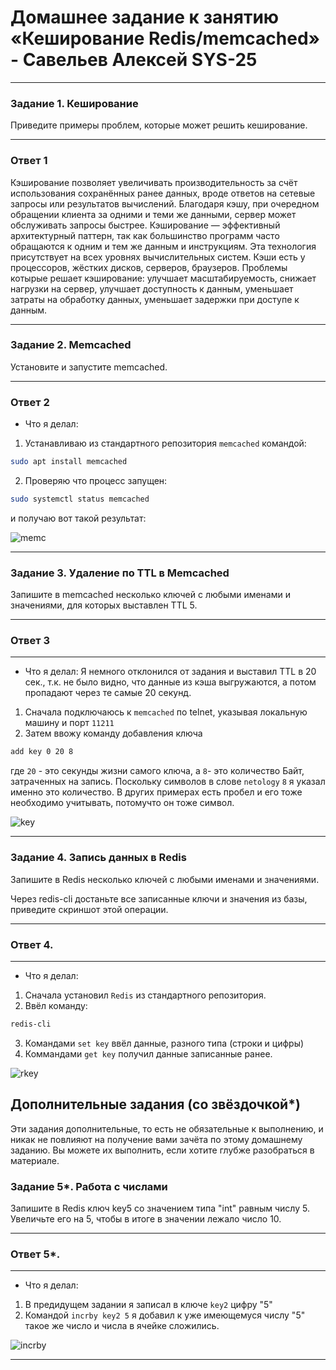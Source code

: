 # Домашнее задание к занятию «Кеширование Redis/memcached» - Савельев Алексей SYS-25
---

### Задание 1. Кеширование 

Приведите примеры проблем, которые может решить кеширование. 

---
### Ответ 1

Кэширование позволяет увеличивать производительность за счёт использования сохранённых ранее данных, вроде ответов на сетевые запросы или результатов вычислений. Благодаря кэшу, при очередном обращении клиента за одними и теми же данными, сервер может обслуживать запросы быстрее. Кэширование — эффективный архитектурный паттерн, так как большинство программ часто обращаются к одним и тем же данным и инструкциям. Эта технология присутствует на всех уровнях вычислительных систем. Кэши есть у процессоров, жёстких дисков, серверов, браузеров.
Проблемы котырые решает кэширование: улучшает масштабируемость, снижает нагрузки на сервер, улучшает доступность к данным, уменьшает затраты на обработку данных, уменьшает задержки при доступе к данным.

---

### Задание 2. Memcached

Установите и запустите memcached.

---
### Ответ 2
- Что я делал: 
1. Устанавливаю из стандартного репозитория `memcached` командой: 

```bash
sudo apt install memcached
```
2. Проверяю что процесс запущен:

```bash
sudo systemctl status memcached
```
и получаю вот такой результат:

![memc](https://github.com/Lexacbr/redis-memcached/blob/main/scrsh/memc.png)

---
### Задание 3. Удаление по TTL в Memcached

Запишите в memcached несколько ключей с любыми именами и значениями, для которых выставлен TTL 5. 

---
### Ответ 3
---
- Что я делал:
Я немного отклонился от задания и выставил TTL в 20 сек., т.к. не было видно, что данные из кэша выгружаются, а потом пропадают через те самые 20 секунд. 
1. Сначала подключаюсь к `memcached` по telnet, указывая локальную машину и порт `11211`
2. Затем ввожу команду добавления ключа 
``` bash 
add key 0 20 8
``` 
где `20` - это секунды жизни самого ключа, а `8`- это количество Байт, затраченных на запись. Поскольку символов в слове `netology` `8` я указал именно это количество. В других примерах есть пробел и его тоже необходимо учитывать, потомучто он тоже символ.

![key](https://github.com/Lexacbr/redis-memcached/blob/main/scrsh/key.png)

------
### Задание 4. Запись данных в Redis
Запишите в Redis несколько ключей с любыми именами и значениями.

Через redis-cli достаньте все записанные ключи и значения из базы, приведите скриншот этой операции.

---
### Ответ 4.
---

- Что я делал:
1. Сначала установил `Redis` из стандартного репозитория.
2. Ввёл команду:
``` bash
redis-cli 
```
3. Командами `set key` ввёл данные, разного типа (строки и цифры)
4. Коммандами `get key` получил данные записанные ранее.

![rkey](https://github.com/Lexacbr/redis-memcached/blob/main/scrsh/rkey.png)

## Дополнительные задания (со звёздочкой*)
Эти задания дополнительные, то есть не обязательные к выполнению, и никак не повлияют на получение вами зачёта по этому домашнему заданию. Вы можете их выполнить, если хотите глубже разобраться в материале.

### Задание 5*. Работа с числами 

Запишите в Redis ключ key5 со значением типа "int" равным числу 5. Увеличьте его на 5, чтобы в итоге в значении лежало число 10.  

---
### Ответ 5*.
---
- Что я делал:
1. В предидущем задании я записал в ключе `key2` цифру "5"
2. Командой `incrby key2 5` я добавил к уже имеющемуся числу "5" такое же число и числа в ячейке сложились.

![incrby](https://github.com/Lexacbr/redis-memcached/blob/main/scrsh/incrby.png)

---